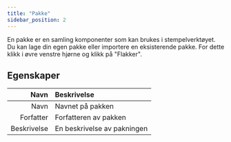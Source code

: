 ```yaml
---
title: "Pakke"
sidebar_position: 2
---
```


En pakke er en samling komponenter som kan brukes i stempelverktøyet. Du kan lage din egen pakke eller importere en eksisterende pakke. For dette klikk i øvre venstre hjørne og klikk på "Flakker".

## Egenskaper

|        Navn | Beskrivelse                 |
| -----------:|:--------------------------- |
|        Navn | Navnet på pakken            |
|   Forfatter | Forfatteren av pakken       |
| Beskrivelse | En beskrivelse av pakningen |
